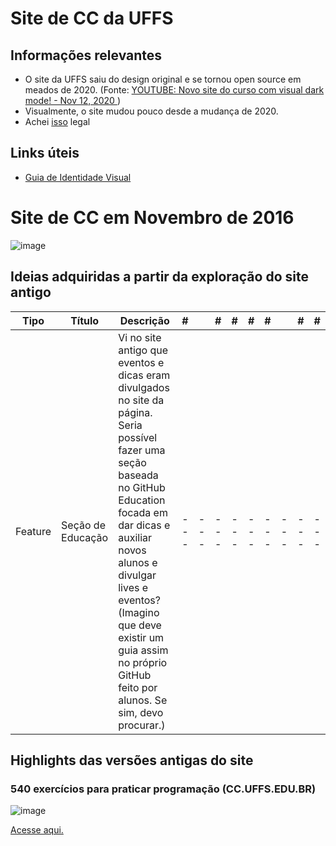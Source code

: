 # Site de CC da UFFS
## Informações relevantes
- O site da UFFS saiu do design original e se tornou open source em meados de 2020. (Fonte: [YOUTUBE:  Novo site do curso com visual dark mode! - Nov 12, 2020 ](https://www.youtube.com/watch?v=j7F41W3XPhw))
- Visualmente, o site mudou pouco desde a mudança de 2020.
- Achei [isso](https://cc.uffs.edu.br/noticias/cc-bit-party/) legal
## Links úteis
- [Guia de Identidade Visual](https://cc.uffs.edu.br/noticias/2020/11/05/identidade-visual/)
# Site de CC em Novembro de 2016
  ![image](https://github.com/lyszt/Estudos-de-caso/assets/116316121/5c431464-07c3-47a6-a78c-519bd9e5cb2f)

## Ideias adquiridas a partir da exploração do site antigo

Tipo | Título | Descrição | # | | # | # |  #| #|  | # | #
--- | --- | --- | --- |--- |--- |--- |--- |--- |--- |--- |---
Feature | Seção de Educação | Vi no site antigo que eventos e dicas eram divulgados no site da página. Seria possível fazer uma seção baseada no GitHub Education focada em dar dicas e auxiliar novos alunos e divulgar lives e eventos? (Imagino que deve existir um guia assim no próprio GitHub feito por alunos. Se sim, devo procurar.) | --- |--- |--- |--- |--- |--- |--- |--- |---

## Highlights das versões antigas do site
### 540 exercícios para praticar programação (CC.UFFS.EDU.BR)
![image](https://github.com/lyszt/Estudos-de-caso/assets/116316121/4f4f9e7f-c686-4792-bde7-b78daed7a7f6)

[Acesse aqui.](https://web.archive.org/web/20171201170657/http://cc.uffs.edu.br/index.php/graduacao/clube-de-programacao/96-540-exercicios-para-praticar-programacao)

